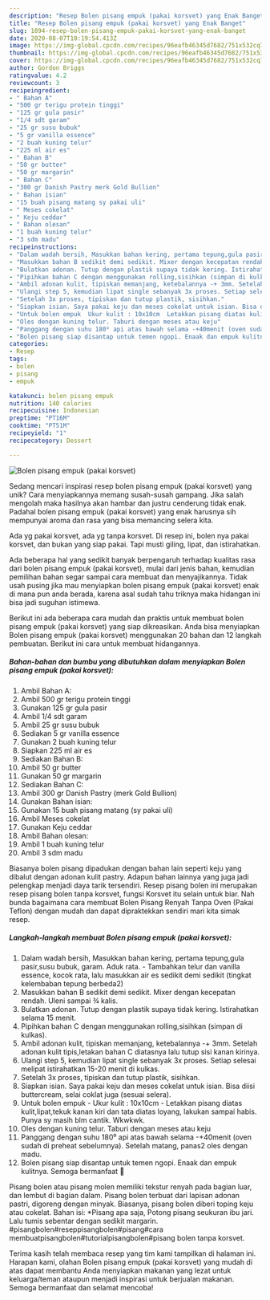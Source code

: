 ```yaml
---
description: "Resep Bolen pisang empuk (pakai korsvet) yang Enak Banget"
title: "Resep Bolen pisang empuk (pakai korsvet) yang Enak Banget"
slug: 1894-resep-bolen-pisang-empuk-pakai-korsvet-yang-enak-banget
date: 2020-08-07T10:19:54.413Z
image: https://img-global.cpcdn.com/recipes/96eafb46345d7682/751x532cq70/bolen-pisang-empuk-pakai-korsvet-foto-resep-utama.jpg
thumbnail: https://img-global.cpcdn.com/recipes/96eafb46345d7682/751x532cq70/bolen-pisang-empuk-pakai-korsvet-foto-resep-utama.jpg
cover: https://img-global.cpcdn.com/recipes/96eafb46345d7682/751x532cq70/bolen-pisang-empuk-pakai-korsvet-foto-resep-utama.jpg
author: Gordon Briggs
ratingvalue: 4.2
reviewcount: 3
recipeingredient:
- " Bahan A"
- "500 gr terigu protein tinggi"
- "125 gr gula pasir"
- "1/4 sdt garam"
- "25 gr susu bubuk"
- "5 gr vanilla essence"
- "2 buah kuning telur"
- "225 ml air es"
- " Bahan B"
- "50 gr butter"
- "50 gr margarin"
- " Bahan C"
- "300 gr Danish Pastry merk Gold Bullion"
- " Bahan isian"
- "15 buah pisang matang sy pakai uli"
- " Meses cokelat"
- " Keju ceddar"
- " Bahan olesan"
- "1 buah kuning telur"
- "3 sdm madu"
recipeinstructions:
- "Dalam wadah bersih, Masukkan bahan kering, pertama tepung,gula pasir,susu bubuk, garam. Aduk rata. Tambahkan telur dan vanilla essence, kocok rata, lalu masukkan air es sedikit demi sedikit (tingkat kelembaban tepung berbeda2)"
- "Masukkan bahan B sedikit demi sedikit. Mixer dengan kecepatan rendah. Uleni sampai ¾ kalis."
- "Bulatkan adonan. Tutup dengan plastik supaya tidak kering. Istirahatkan selama 15 menit."
- "Pipihkan bahan C dengan menggunakan rolling,sisihkan (simpan di kulkas)."
- "Ambil adonan kulit, tipiskan memanjang, ketebalannya -+ 3mm. Setelah adonan kulit tipis,letakan bahan C diatasnya lalu tutup sisi kanan kirinya."
- "Ulangi step 5, kemudian lipat single sebanyak 3x proses. Setiap selesai melipat istirahatkan 15-20 menit di kulkas."
- "Setelah 3x proses, tipiskan dan tutup plastik, sisihkan."
- "Siapkan isian. Saya pakai keju dan meses cokelat untuk isian. Bisa diisi buttercream, selai coklat juga (sesuai selera)."
- "Untuk bolen empuk  Ukur kulit : 10x10cm  Letakkan pisang diatas kulit,lipat,tekuk kanan kiri dan tata diatas loyang, lakukan sampai habis. Punya sy masih blm cantik. Wkwkwk."
- "Oles dengan kuning telur. Taburi dengan meses atau keju"
- "Panggang dengan suhu 180⁰ api atas bawah selama -+40menit (oven sudah di preheat sebelumnya). Setelah matang, panas2 oles dengan madu."
- "Bolen pisang siap disantap untuk temen ngopi. Enaak dan empuk kulitnya. Semoga bermanfaat 🤗"
categories:
- Resep
tags:
- bolen
- pisang
- empuk

katakunci: bolen pisang empuk 
nutrition: 140 calories
recipecuisine: Indonesian
preptime: "PT16M"
cooktime: "PT51M"
recipeyield: "1"
recipecategory: Dessert

---
```



![Bolen pisang empuk (pakai korsvet)](https://img-global.cpcdn.com/recipes/96eafb46345d7682/751x532cq70/bolen-pisang-empuk-pakai-korsvet-foto-resep-utama.jpg)

Sedang mencari inspirasi resep bolen pisang empuk (pakai korsvet) yang unik? Cara menyiapkannya memang susah-susah gampang. Jika salah mengolah maka hasilnya akan hambar dan justru cenderung tidak enak. Padahal bolen pisang empuk (pakai korsvet) yang enak harusnya sih mempunyai aroma dan rasa yang bisa memancing selera kita.

Ada yg pakai korsvet, ada yg tanpa korsvet. Di resep ini, bolen nya pakai korsvet, dan bukan yang siap pakai. Tapi musti giling, lipat, dan istirahatkan.

Ada beberapa hal yang sedikit banyak berpengaruh terhadap kualitas rasa dari bolen pisang empuk (pakai korsvet), mulai dari jenis bahan, kemudian pemilihan bahan segar sampai cara membuat dan menyajikannya. Tidak usah pusing jika mau menyiapkan bolen pisang empuk (pakai korsvet) enak di mana pun anda berada, karena asal sudah tahu triknya maka hidangan ini bisa jadi suguhan istimewa.


Berikut ini ada beberapa cara mudah dan praktis untuk membuat bolen pisang empuk (pakai korsvet) yang siap dikreasikan. Anda bisa menyiapkan Bolen pisang empuk (pakai korsvet) menggunakan 20 bahan dan 12 langkah pembuatan. Berikut ini cara untuk membuat hidangannya.

<!--inarticleads1-->

##### Bahan-bahan dan bumbu yang dibutuhkan dalam menyiapkan Bolen pisang empuk (pakai korsvet):

1. Ambil  Bahan A:
1. Ambil 500 gr terigu protein tinggi
1. Gunakan 125 gr gula pasir
1. Ambil 1/4 sdt garam
1. Ambil 25 gr susu bubuk
1. Sediakan 5 gr vanilla essence
1. Gunakan 2 buah kuning telur
1. Siapkan 225 ml air es
1. Sediakan  Bahan B:
1. Ambil 50 gr butter
1. Gunakan 50 gr margarin
1. Sediakan  Bahan C:
1. Ambil 300 gr Danish Pastry (merk Gold Bullion)
1. Gunakan  Bahan isian:
1. Gunakan 15 buah pisang matang (sy pakai uli)
1. Ambil  Meses cokelat
1. Gunakan  Keju ceddar
1. Ambil  Bahan olesan:
1. Ambil 1 buah kuning telur
1. Ambil 3 sdm madu


Biasanya bolen pisang dipadukan dengan bahan lain seperti keju yang dibalut dengan adonan kulit pastry. Adapun bahan lainnya yang juga jadi pelengkap menjadi daya tarik tersendiri. Resep pisang bolen ini merupakan resep pisang bolen tanpa korsvet, fungsi Korsvet itu selain untuk biar. Nah bunda bagaimana cara membuat Bolen Pisang Renyah Tanpa Oven (Pakai Teflon) dengan mudah dan dapat dipraktekkan sendiri mari kita simak resep. 

<!--inarticleads2-->

##### Langkah-langkah membuat Bolen pisang empuk (pakai korsvet):

1. Dalam wadah bersih, Masukkan bahan kering, pertama tepung,gula pasir,susu bubuk, garam. Aduk rata. - Tambahkan telur dan vanilla essence, kocok rata, lalu masukkan air es sedikit demi sedikit (tingkat kelembaban tepung berbeda2)
1. Masukkan bahan B sedikit demi sedikit. Mixer dengan kecepatan rendah. Uleni sampai ¾ kalis.
1. Bulatkan adonan. Tutup dengan plastik supaya tidak kering. Istirahatkan selama 15 menit.
1. Pipihkan bahan C dengan menggunakan rolling,sisihkan (simpan di kulkas).
1. Ambil adonan kulit, tipiskan memanjang, ketebalannya -+ 3mm. Setelah adonan kulit tipis,letakan bahan C diatasnya lalu tutup sisi kanan kirinya.
1. Ulangi step 5, kemudian lipat single sebanyak 3x proses. Setiap selesai melipat istirahatkan 15-20 menit di kulkas.
1. Setelah 3x proses, tipiskan dan tutup plastik, sisihkan.
1. Siapkan isian. Saya pakai keju dan meses cokelat untuk isian. Bisa diisi buttercream, selai coklat juga (sesuai selera).
1. Untuk bolen empuk  - Ukur kulit : 10x10cm  - Letakkan pisang diatas kulit,lipat,tekuk kanan kiri dan tata diatas loyang, lakukan sampai habis. Punya sy masih blm cantik. Wkwkwk.
1. Oles dengan kuning telur. Taburi dengan meses atau keju
1. Panggang dengan suhu 180⁰ api atas bawah selama -+40menit (oven sudah di preheat sebelumnya). Setelah matang, panas2 oles dengan madu.
1. Bolen pisang siap disantap untuk temen ngopi. Enaak dan empuk kulitnya. Semoga bermanfaat 🤗


Pisang bolen atau pisang molen memiliki tekstur renyah pada bagian luar, dan lembut di bagian dalam. Pisang bolen terbuat dari lapisan adonan pastri, digoreng dengan minyak. Biasanya, pisang bolen diberi toping keju atau cokelat. Bahan isi: *Pisang apa saja, Potong pisang seukuran ibu jari. Lalu tumis sebentar dengan sedikit margarin. #pisangbolen#reseppisangbolen#pisang#cara membuatpisangbolen#tutorialpisangbolen#pisang bolen tanpa korsvet. 

Terima kasih telah membaca resep yang tim kami tampilkan di halaman ini. Harapan kami, olahan Bolen pisang empuk (pakai korsvet) yang mudah di atas dapat membantu Anda menyiapkan makanan yang lezat untuk keluarga/teman ataupun menjadi inspirasi untuk berjualan makanan. Semoga bermanfaat dan selamat mencoba!
